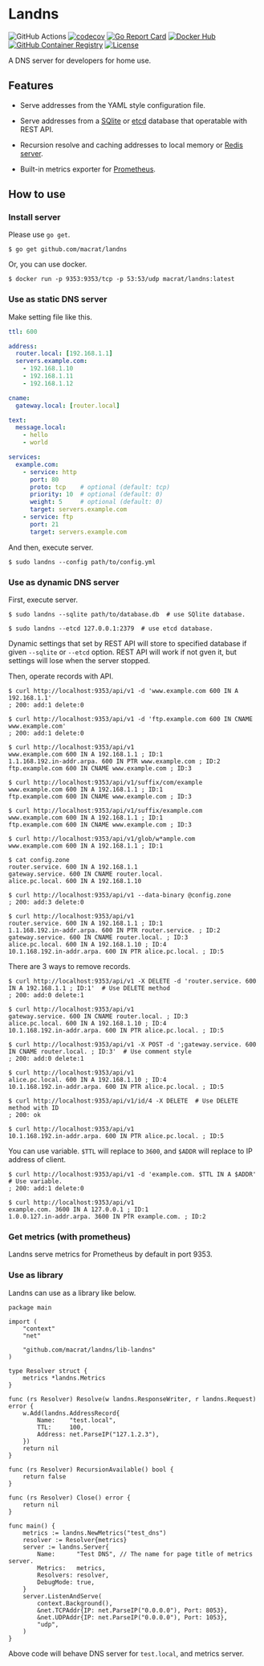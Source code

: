 Landns
======

![GitHub Actions](https://github.com/macrat/landns/workflows/Test%20and%20Build/badge.svg?branch=master)
[![codecov](https://codecov.io/gh/macrat/landns/branch/master/graph/badge.svg)](https://codecov.io/gh/macrat/landns)
[![Go Report Card](https://goreportcard.com/badge/github.com/macrat/landns)](https://goreportcard.com/report/github.com/macrat/landns)
[![Docker Hub](https://img.shields.io/badge/container-Docker%20Hub-blue.svg?logo=docker&logoColor=white)](https://hub.docker.com/r/macrat/landns)
[![GitHub Container Registry](https://img.shields.io/badge/container-ghcr.io-blue.svg?logo=docker&logoColor=white)](https://github.com/users/macrat/packages/container/package/landns)
[![License](https://img.shields.io/github/license/macrat/landns)](https://github.com/macrat/landns/blob/master/LICENSE)

A DNS server for developers for home use.


## Features

- Serve addresses from the YAML style configuration file.

- Serve addresses from a [SQlite](https://www.sqlite.org/) or [etcd](https://etcd.io) database that operatable with REST API.

- Recursion resolve and caching addresses to local memory or [Redis server](https://redis.io).

- Built-in metrics exporter for [Prometheus](https://prometheus.io).


## How to use

### Install server

Please use `go get`.

``` shell
$ go get github.com/macrat/landns
```

Or, you can use docker.

``` shell
$ docker run -p 9353:9353/tcp -p 53:53/udp macrat/landns:latest
```

### Use as static DNS server

Make setting file like this.

``` yaml
ttl: 600

address:
  router.local: [192.168.1.1]
  servers.example.com:
    - 192.168.1.10
    - 192.168.1.11
    - 192.168.1.12

cname:
  gateway.local: [router.local]

text:
  message.local:
    - hello
    - world

services:
  example.com:
    - service: http
      port: 80
      proto: tcp    # optional (default: tcp)
      priority: 10  # optional (default: 0)
      weight: 5     # optional (default: 0)
      target: servers.example.com
    - service: ftp
      port: 21
      target: servers.example.com
```

And then, execute server.

``` shell
$ sudo landns --config path/to/config.yml
```

### Use as dynamic DNS server

First, execute server.

``` shell
$ sudo landns --sqlite path/to/database.db  # use SQlite database.

$ sudo landns --etcd 127.0.0.1:2379  # use etcd database.
```

Dynamic settings that set by REST API will store to specified database if given `--sqlite` or `--etcd` option.
REST API will work if not gven it, but settings will lose when the server stopped.

Then, operate records with API.

``` shell
$ curl http://localhost:9353/api/v1 -d 'www.example.com 600 IN A 192.168.1.1'
; 200: add:1 delete:0

$ curl http://localhost:9353/api/v1 -d 'ftp.example.com 600 IN CNAME www.example.com'
; 200: add:1 delete:0

$ curl http://localhost:9353/api/v1
www.example.com 600 IN A 192.168.1.1 ; ID:1
1.1.168.192.in-addr.arpa. 600 IN PTR www.example.com ; ID:2
ftp.example.com 600 IN CNAME www.example.com ; ID:3

$ curl http://localhost:9353/api/v1/suffix/com/example
www.example.com 600 IN A 192.168.1.1 ; ID:1
ftp.example.com 600 IN CNAME www.example.com ; ID:3

$ curl http://localhost:9353/api/v1/suffix/example.com
www.example.com 600 IN A 192.168.1.1 ; ID:1
ftp.example.com 600 IN CNAME www.example.com ; ID:3

$ curl http://localhost:9353/api/v1/glob/w*ample.com
www.example.com 600 IN A 192.168.1.1 ; ID:1
```

``` shell
$ cat config.zone
router.service. 600 IN A 192.168.1.1
gateway.service. 600 IN CNAME router.local.
alice.pc.local. 600 IN A 192.168.1.10

$ curl http://localhost:9353/api/v1 --data-binary @config.zone
; 200: add:3 delete:0

$ curl http://localhost:9353/api/v1
router.service. 600 IN A 192.168.1.1 ; ID:1
1.1.168.192.in-addr.arpa. 600 IN PTR router.service. ; ID:2
gateway.service. 600 IN CNAME router.local. ; ID:3
alice.pc.local. 600 IN A 192.168.1.10 ; ID:4
10.1.168.192.in-addr.arpa. 600 IN PTR alice.pc.local. ; ID:5
```

There are 3 ways to remove records.

``` shell
$ curl http://localhost:9353/api/v1 -X DELETE -d 'router.service. 600 IN A 192.168.1.1 ; ID:1'  # Use DELETE method
; 200: add:0 delete:1

$ curl http://localhost:9353/api/v1
gateway.service. 600 IN CNAME router.local. ; ID:3
alice.pc.local. 600 IN A 192.168.1.10 ; ID:4
10.1.168.192.in-addr.arpa. 600 IN PTR alice.pc.local. ; ID:5

$ curl http://localhost:9353/api/v1 -X POST -d ';gateway.service. 600 IN CNAME router.local. ; ID:3'  # Use comment style
; 200: add:0 delete:1

$ curl http://localhost:9353/api/v1
alice.pc.local. 600 IN A 192.168.1.10 ; ID:4
10.1.168.192.in-addr.arpa. 600 IN PTR alice.pc.local. ; ID:5

$ curl http://localhost:9353/api/v1/id/4 -X DELETE  # Use DELETE method with ID
; 200: ok

$ curl http://localhost:9353/api/v1
10.1.168.192.in-addr.arpa. 600 IN PTR alice.pc.local. ; ID:5
```

You can use variable.
`$TTL` will replace to `3600`, and `$ADDR` will replace to IP address of client.

``` shell
$ curl http://localhost:9353/api/v1 -d 'example.com. $TTL IN A $ADDR'  # Use variable.
; 200: add:1 delete:0

$ curl http://localhost:9353/api/v1
example.com. 3600 IN A 127.0.0.1 ; ID:1
1.0.0.127.in-addr.arpa. 3600 IN PTR example.com. ; ID:2
```

### Get metrics (with prometheus)

Landns serve metrics for Prometheus by default in port 9353.


### Use as library

Landns can use as a library like below.

``` golang
package main

import (
	"context"
	"net"

	"github.com/macrat/landns/lib-landns"
)

type Resolver struct {
	metrics *landns.Metrics
}

func (rs Resolver) Resolve(w landns.ResponseWriter, r landns.Request) error {
	w.Add(landns.AddressRecord{
		Name:    "test.local",
		TTL:     100,
		Address: net.ParseIP("127.1.2.3"),
	})
	return nil
}

func (rs Resolver) RecursionAvailable() bool {
	return false
}

func (rs Resolver) Close() error {
	return nil
}

func main() {
	metrics := landns.NewMetrics("test_dns")
	resolver := Resolver{metrics}
	server := landns.Server{
		Name:      "Test DNS", // The name for page title of metrics server.
		Metrics:   metrics,
		Resolvers: resolver,
		DebugMode: true,
	}
	server.ListenAndServe(
		context.Background(),
		&net.TCPAddr{IP: net.ParseIP("0.0.0.0"), Port: 8053},
		&net.UDPAddr{IP: net.ParseIP("0.0.0.0"), Port: 1053},
		"udp",
	)
}
```

Above code will behave DNS server for `test.local`, and metrics server.
